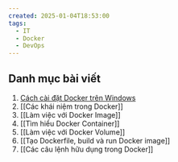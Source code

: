 ```yaml
---
created: 2025-01-04T18:53:00
tags:
  - IT
  - Docker
  - DevOps
---
```

## Danh mục bài viết

1. [Cách cài đặt Docker trên Windows](https://tedu.com.vn/kien-thuc/cach-cai-dat-docker-tren-windows-197.html)
2. [[Các khái niệm trong Docker]]
3. [[Làm việc với Docker Image]]
4. [[Tìm hiểu Docker Container]]
5. [[Làm việc với Docker Volume]]
6. [[Tạo Dockerfile, build và run Docker image]]
7. [[Các câu lệnh hữu dụng trong Docker]]
